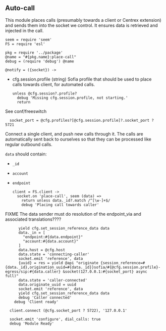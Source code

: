 Auto-call
---------

This module places calls (presumably towards a client or Centrex extension) and sends them into the socket we control.
It ensures data is retrieved and injected in the call.

    seem = require 'seem'
    FS = require 'esl'

    pkg = require '../package'
    @name = "#{pkg.name}:place-call"
    debug = (require 'debug') @name

    @notify = ({socket}) ->

* cfg.session.profile (string) Sofia profile that should be used to place calls towards client, for automated calls.

      unless @cfg.session?.profile?
        debug 'Missing cfg.session.profile, not starting.'
        return

See conf/freeswitch

      socket_port = @cfg.profiles?[@cfg.session.profile]?.socket_port ? 5721

Connect a single client, and push new calls through it. The calls are automatically sent back to ourselves so that they can be processed like regular outbound calls.

`data` should contain:
- `_id`
- `account`
- `endpoint`

      client = FS.client ->
        socket.on 'place-call', seem (data) =>
          return unless data._id?.match /^[\w-]+$/
          debug 'Placing call towards caller'

FIXME The data sender must do resolution of the endpoint_via and associated translations????

          yield cfg.set_session_reference_data data
          data._in = [
            "endpoint:#{data.endpoint}"
            "account:#{data.account}"
          ]
          data.host = @cfg.host
          data.state = 'connecting-caller'
          socket.emit 'reference', data
          {uuid} = res = yield @api "originate {session_reference=#{data._id},origination_uuid=#{data._id}}sofia/#{@cfg.session.profile}-egress/sip:#{data.caller} &socket(127.0.0.1:#{socket_port} async full)"
          data.state = 'caller-connected'
          data.originate_uuid = uuid
          socket.emit 'reference', data
          yield cfg.set_session_reference_data data
          debug 'Caller connected'
        debug 'Client ready'

      client.connect (@cfg.socket_port ? 5722), '127.0.0.1'

      socket.emit 'configure', dial_calls: true
      debug 'Module Ready'
